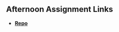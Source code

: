 ## Afternoon Assignment Links

* **[Repo](https://github.com/BlazeInGlory/All_Spice/tree/main/All_Spice)**

